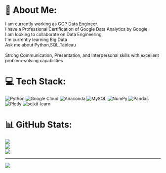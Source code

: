 # 💫 About Me:
I am currently working as GCP Data Engineer.<br>I have a Professional Certification of Google Data Analytics by Google<br>I am looking to collaborate on Data Engineering<br>I'm currently learning Big Data<br>Ask me about Python,SQL,Tableau<br>
<br>Strong Communication, Presentation, and Interpersonal skills with excellent problem-solving capabilities</br>




# 💻 Tech Stack:
![Python](https://img.shields.io/badge/python-3670A0?style=for-the-badge&logo=python&logoColor=ffdd54) ![Google Cloud](https://img.shields.io/badge/Google%20Cloud-%234285F4.svg?style=for-the-badge&logo=google-cloud&logoColor=white) ![Anaconda](https://img.shields.io/badge/Anaconda-%2344A833.svg?style=for-the-badge&logo=anaconda&logoColor=white) ![MySQL](https://img.shields.io/badge/mysql-%2300f.svg?style=for-the-badge&logo=mysql&logoColor=white) ![NumPy](https://img.shields.io/badge/numpy-%23013243.svg?style=for-the-badge&logo=numpy&logoColor=white) ![Pandas](https://img.shields.io/badge/pandas-%23150458.svg?style=for-the-badge&logo=pandas&logoColor=white) ![Plotly](https://img.shields.io/badge/Plotly-%233F4F75.svg?style=for-the-badge&logo=plotly&logoColor=white) ![scikit-learn](https://img.shields.io/badge/scikit--learn-%23F7931E.svg?style=for-the-badge&logo=scikit-learn&logoColor=white)
# 📊 GitHub Stats:
![](https://github-readme-stats.vercel.app/api?username=akki9008&theme=dark&hide_border=false&include_all_commits=false&count_private=false)<br/>
![](https://github-readme-streak-stats.herokuapp.com/?user=akki9008&theme=dark&hide_border=false)<br/>
![](https://github-readme-stats.vercel.app/api/top-langs/?username=akki9008&theme=dark&hide_border=false&include_all_commits=false&count_private=false&layout=compact)

---
[![](https://visitcount.itsvg.in/api?id=akki9008&icon=0&color=0)](https://visitcount.itsvg.in)
